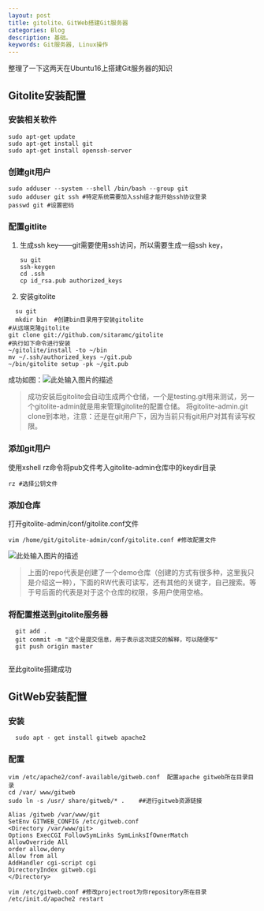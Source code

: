 ```yaml
---
layout: post
title: gitolite、GitWeb搭建Git服务器
categories: Blog
description: 基础。
keywords: Git服务器, Linux操作
---
```

整理了一下这两天在Ubuntu16上搭建Git服务器的知识
 
## Gitolite安装配置

### 安装相关软件
```shell
sudo apt-get update 
sudo apt-get install git
sudo apt-get install openssh-server
```
### 创建git用户
```
sudo adduser --system --shell /bin/bash --group git
sudo adduser git ssh #特定系统需要加入ssh组才能开始ssh协议登录
passwd git #设置密码
```
### 配置gitlite
1. 生成ssh key——git需要使用ssh访问，所以需要生成一组ssh key，
    ```
    su git
    ssh-keygen
    cd .ssh
    cp id_rsa.pub authorized_keys
    
    ```
2. 安装gitolite
  ```
    su git
    mkdir bin  #创建bin目录用于安装gitolite
  #从远端克隆gitolite
  git clone git://github.com/sitaramc/gitolite
  #执行如下命令进行安装
  ~/gitolite/install -to ~/bin
  mv ~/.ssh/authorized_keys ~/git.pub
  ~/bin/gitolite setup -pk ~/git.pub
  
  ```
  成功如图：![此处输入图片的描述][1]

>   成功安装后gitolite会自动生成两个仓储，一个是testing.git用来测试，另一个gitolite-admin就是用来管理gitolite的配置仓储。
     将gitolite-admin.git clone到本地，注意：还是在git用户下，因为当前只有git用户对其有读写权限。
     
### 添加git用户
使用xshell rz命令将pub文件考入gitolite-admin仓库中的keydir目录
```
rz #选择公钥文件

```
### 添加仓库
打开gitolite-admin/conf/gitolite.conf文件

```
vim /home/git/gitolite-admin/conf/gitolite.conf #修改配置文件
```

![此处输入图片的描述][2]
> 上面的repo代表是创建了一个demo仓库（创建的方式有很多种，这里我只是介绍这一种），下面的RW代表可读写，还有其他的关键字，自己搜索。等于号后面的代表是对于这个仓库的权限，多用户使用空格。

### 将配置推送到gitolite服务器

```
  git add .
  git commit -m "这个是提交信息，用于表示这次提交的解释，可以随便写"
  git push origin master 
  
```

至此gitolite搭建成功

## GitWeb安装配置

### 安装

```
  sudo apt - get install gitweb apache2 
```

### 配置
```
vim /etc/apache2/conf-available/gitweb.conf  配置apache gitweb所在目录目录
cd /var/ www/gitweb   
sudo ln -s /usr/ share/gitweb/* .    ##进行gitweb资源链接
```

```
Alias /gitweb /var/www/git
SetEnv GITWEB_CONFIG /etc/gitweb.conf
<Directory /var/www/git>
Options ExecCGI FollowSymLinks SymLinksIfOwnerMatch
AllowOverride All
order allow,deny
Allow from all
AddHandler cgi-script cgi
DirectoryIndex gitweb.cgi
</Directory>
```

```
vim /etc/gitweb.conf #修改projectroot为你repository所在目录
/etc/init.d/apache2 restart
```


[1]: http://img.blog.csdn.net/20140809155108345?watermark/2/text/aHR0cDovL2Jsb2cuY3Nkbi5uZXQvbWVuZ3hpYW5neXVl/font/5a6L5L2T/fontsize/400/fill/I0JBQkFCMA==/dissolve/70/gravity/SouthEast
[2]: http://img.blog.csdn.net/20140809160614083?watermark/2/text/aHR0cDovL2Jsb2cuY3Nkbi5uZXQvbWVuZ3hpYW5neXVl/font/5a6L5L2T/fontsize/400/fill/I0JBQkFCMA==/dissolve/70/gravity/SouthEast
